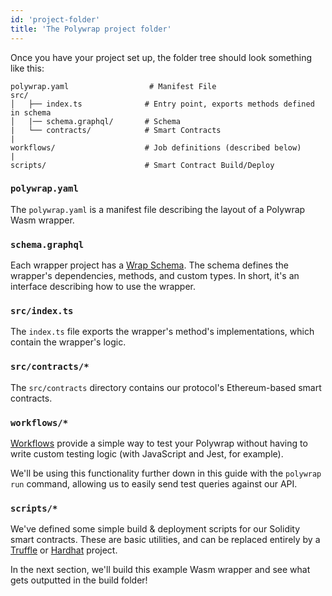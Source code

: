 ```yaml
---
id: 'project-folder'
title: 'The Polywrap project folder'
---
```


Once you have your project set up, the folder tree should look something like this:

```
polywrap.yaml                  # Manifest File
src/
│   ├── index.ts              # Entry point, exports methods defined in schema
│   |── schema.graphql/       # Schema
|   └── contracts/            # Smart Contracts
|
workflows/                    # Job definitions (described below)
|
scripts/                      # Smart Contract Build/Deploy
```

### **`polywrap.yaml`**
The `polywrap.yaml` is a manifest file describing the layout of a Polywrap Wasm wrapper.

### **`schema.graphql`**
Each wrapper project has a [Wrap Schema](/concepts/wrap-schema). 
The schema defines the wrapper's dependencies, methods, and custom types. 
In short, it's an interface describing how to use the wrapper.

### **`src/index.ts`**
The `index.ts` file exports the wrapper's method's implementations, which contain the wrapper's logic.

### **`src/contracts/*`**
The `src/contracts` directory contains our protocol's Ethereum-based smart contracts.

### **`workflows/*`**
[Workflows](../../workflows/running-workflows) provide a simple way to test your Polywrap without having to write custom testing logic (with JavaScript and Jest, for example).

We'll be using this functionality further down in this guide with the `polywrap run` command, allowing us to easily send test queries against our API.

### **`scripts/*`**
We've defined some simple build & deployment scripts for our Solidity smart contracts. These are basic utilities, and can be replaced entirely by a [Truffle](https://www.trufflesuite.com/) or [Hardhat](https://hardhat.org/) project.

In the next section, we'll build this example Wasm wrapper and see what gets outputted in the build folder!
